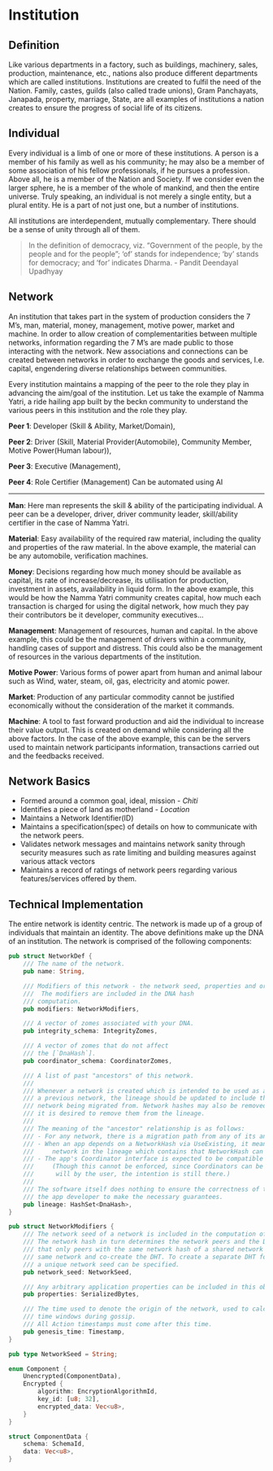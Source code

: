 # Institution

## Definition
Like various departments in a factory, such as buildings, machinery, sales, production, maintenance, etc., nations also produce different departments which are called institutions. Institutions are created to fulfil the need of the Nation. Family, castes, guilds (also called trade unions), Gram Panchayats, Janapada, property, marriage, State, are all examples of institutions a nation creates to ensure the progress of social life of its citizens.

## Individual
Every individual is a limb of one or more of these institutions. A person is a member of his family as well as his community; he may also be a member of some association of his fellow professionals, if he pursues a profession. Above all, he is a member of the Nation and Society. If we consider even the larger sphere, he is a member of the whole of mankind, and then the entire universe. Truly speaking, an individual is not merely a single entity, but a plural entity. He is a part of not just one, but a number of institutions.

All institutions are interdependent, mutually complementary. There should be a sense of unity through all of them. 

> In the definition of democracy, viz. “Government of the people, by the people and for the people”; ‘of’ stands for independence; ‘by’ stands for democracy; and ‘for’ indicates Dharma. - Pandit Deendayal Upadhyay

## Network
An institution that takes part in the system of production considers the 7 M’s, man, material, money, management, motive power, market and machine. In order to allow creation of complementarities between multiple networks, information regarding the 7 M’s are made public to those interacting with the network. New associations and connections can be created between networks in order to exchange the goods and services, I.e. capital, engendering diverse relationships between communities.

Every institution maintains a mapping of the peer to the role they play in advancing the aim/goal of the institution. Let us take the example of Namma Yatri, a ride hailing app built by the beckn community to understand the various peers in this institution and the role they play.

**Peer 1**: Developer (Skill & Ability, Market/Domain),

**Peer 2**: Driver (Skill, Material Provider(Automobile), Community Member, Motive Power(Human labour)),

**Peer 3**: Executive (Management),

**Peer 4**: Role Certifier (Management) Can be automated using AI 

---

**Man**: Here man represents the skill & ability of the participating individual. A peer can be a developer, driver, driver community leader, skill/ability certifier in the case of Namma Yatri.

**Material**: Easy availability of the required raw material, including the quality and properties of the raw material. In the above example, the material can be any automobile, verification machines.

**Money**: Decisions regarding how much money should be available as capital, its rate of increase/decrease, its utilisation for production, investment in assets, availability in liquid form. In the above example, this would be how the Namma Yatri community creates capital, how much each transaction is charged for using the digital network, how much they pay their contributors be it developer, community executives…

**Management**: Management of resources, human and capital. In the above example, this could be the management of drivers within a community, handling cases of support and distress. This could also be the management of resources in the various departments of the institution.

**Motive Power**: Various forms of power apart from human and animal labour such as Wind, water, steam, oil, gas, electricity and atomic power.

**Market**: Production of any particular commodity cannot be justified economically without the consideration of the market it commands.

**Machine**: A tool to fast forward production and aid the individual to increase their value output. This is created on demand while considering all the above factors. In the case of the above example, this can be the servers used to maintain network participants information, transactions carried out and the feedbacks received.

## Network Basics

- Formed around a common goal, ideal, mission - _Chiti_
- Identifies a piece of land as motherland - _Location_
- Maintains a Network Identifier(ID)
- Maintains a specification(spec) of details on how to communicate with the network peers.
- Validates network messages and maintains network sanity through security measures such as rate limiting and building measures against various attack vectors
- Maintains a record of ratings of network peers regarding various features/services offered by them.

## Technical Implementation
The entire network is identity centric. The network is made up of a group of individuals that maintain an identity. The above definitions make up the DNA of an institution. The network is comprised of the following components:
```rust
pub struct NetworkDef {
    /// The name of the network.
    pub name: String,

    /// Modifiers of this network - the network seed, properties and origin time.
    ///  The modifiers are included in the DNA hash
    /// computation.
    pub modifiers: NetworkModifiers,

    /// A vector of zomes associated with your DNA.
    pub integrity_schema: IntegrityZomes,

    /// A vector of zomes that do not affect
    /// the [`DnaHash`].
    pub coordinator_schema: CoordinatorZomes,

    /// A list of past "ancestors" of this network.
    ///
    /// Whenever a network is created which is intended to be used as a migration from
    /// a previous network, the lineage should be updated to include the hash of the
    /// network being migrated from. Network hashes may also be removed from this list if
    /// it is desired to remove them from the lineage.
    ///
    /// The meaning of the "ancestor" relationship is as follows:
    /// - For any network, there is a migration path from any of its ancestors to itself.
    /// - When an app depends on a NetworkHash via UseExisting, it means that any installed
    ///     network in the lineage which contains that NetworkHash can be used.
    /// - The app's Coordinator interface is expected to be compatible across the lineage.
    ///     (Though this cannot be enforced, since Coordinators can be swapped out at
    ///      will by the user, the intention is still there.)
    ///
    /// The software itself does nothing to ensure the correctness of the lineage, it is up to
    /// the app developer to make the necessary guarantees.
    pub lineage: HashSet<DnaHash>,
}

pub struct NetworkModifiers {
    /// The network seed of a network is included in the computation of the network hash.
    /// The network hash in turn determines the network peers and the DHT, meaning
    /// that only peers with the same network hash of a shared network participate in the
    /// same network and co-create the DHT. To create a separate DHT for the network,
    /// a unique network seed can be specified.
    pub network_seed: NetworkSeed,

    /// Any arbitrary application properties can be included in this object.
    pub properties: SerializedBytes,

    /// The time used to denote the origin of the network, used to calculate
    /// time windows during gossip.
    /// All Action timestamps must come after this time.
    pub genesis_time: Timestamp,
}

pub type NetworkSeed = String;

enum Component {
    Unencrypted(ComponentData),
    Encrypted {
        algorithm: EncryptionAlgorithmId,
        key_id: [u8; 32],
        encrypted_data: Vec<u8>,
    }
}

struct ComponentData {
    schema: SchemaId,
    data: Vec<u8>,
}
```